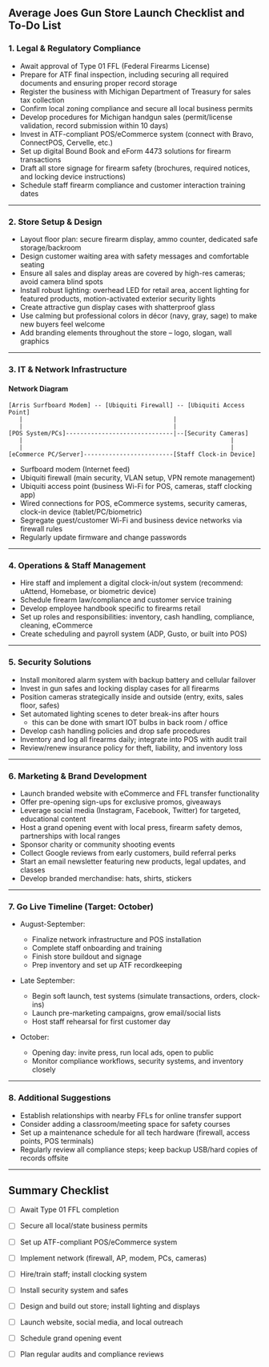 ## Average Joes Gun Store Launch Checklist and To-Do List

### 1. Legal & Regulatory Compliance

- Await approval of Type 01 FFL (Federal Firearms License)
- Prepare for ATF final inspection, including securing all required documents and ensuring proper record storage
- Register the business with Michigan Department of Treasury for sales tax collection
- Confirm local zoning compliance and secure all local business permits
- Develop procedures for Michigan handgun sales (permit/license validation, record submission within 10 days)
- Invest in ATF-compliant POS/eCommerce system (connect with Bravo, ConnectPOS, Cervelle, etc.)
- Set up digital Bound Book and eForm 4473 solutions for firearm transactions
- Draft all store signage for firearm safety (brochures, required notices, and locking device instructions)
- Schedule staff firearm compliance and customer interaction training dates

***

### 2. Store Setup & Design

- Layout floor plan: secure firearm display, ammo counter, dedicated safe storage/backroom
- Design customer waiting area with safety messages and comfortable seating
- Ensure all sales and display areas are covered by high-res cameras; avoid camera blind spots
- Install robust lighting: overhead LED for retail area, accent lighting for featured products, motion-activated exterior security lights
- Create attractive gun display cases with shatterproof glass
- Use calming but professional colors in décor (navy, gray, sage) to make new buyers feel welcome
- Add branding elements throughout the store – logo, slogan, wall graphics

***

### 3. IT & Network Infrastructure

#### **Network Diagram**
```
[Arris Surfboard Modem] -- [Ubiquiti Firewall] -- [Ubiquiti Access Point] 
   |                                          |  
   |                                          |  
[POS System/PCs]------------------------------|--[Security Cameras] 
   |                                                          |
   |                                                          |
[eCommerce PC/Server]-------------------------[Staff Clock-in Device]
```
- Surfboard modem (Internet feed)
- Ubiquiti firewall (main security, VLAN setup, VPN remote management)
- Ubiquiti access point (business Wi-Fi for POS, cameras, staff clocking app)
- Wired connections for POS, eCommerce systems, security cameras, clock-in device (tablet/PC/biometric)
- Segregate guest/customer Wi-Fi and business device networks via firewall rules
- Regularly update firmware and change passwords

***

### 4. Operations & Staff Management

- Hire staff and implement a digital clock-in/out system (recommend: uAttend, Homebase, or biometric device)
- Schedule firearm law/compliance and customer service training
- Develop employee handbook specific to firearms retail
- Set up roles and responsibilities: inventory, cash handling, compliance, cleaning, eCommerce
- Create scheduling and payroll system (ADP, Gusto, or built into POS)

***

### 5. Security Solutions

- Install monitored alarm system with backup battery and cellular failover
- Invest in gun safes and locking display cases for all firearms
- Position cameras strategically inside and outside (entry, exits, sales floor, safes)
- Set automated lighting scenes to deter break-ins after hours
  - this can be done with smart IOT bulbs in back room / office
- Develop cash handling policies and drop safe procedures
- Inventory and log all firearms daily; integrate into POS with audit trail
- Review/renew insurance policy for theft, liability, and inventory loss

***

### 6. Marketing & Brand Development

- Launch branded website with eCommerce and FFL transfer functionality
- Offer pre-opening sign-ups for exclusive promos, giveaways
- Leverage social media (Instagram, Facebook, Twitter) for targeted, educational content
- Host a grand opening event with local press, firearm safety demos, partnerships with local ranges
- Sponsor charity or community shooting events
- Collect Google reviews from early customers, build referral perks
- Start an email newsletter featuring new products, legal updates, and classes
- Develop branded merchandise: hats, shirts, stickers

***

### 7. Go Live Timeline (Target: October)

- August-September:
  - Finalize network infrastructure and POS installation
  - Complete staff onboarding and training
  - Finish store buildout and signage
  - Prep inventory and set up ATF recordkeeping
  
- Late September:
  - Begin soft launch, test systems (simulate transactions, orders, clock-ins)
  - Launch pre-marketing campaigns, grow email/social lists
  - Host staff rehearsal for first customer day
  
- October:
  - Opening day: invite press, run local ads, open to public
  - Monitor compliance workflows, security systems, and inventory closely

***

### 8. Additional Suggestions

- Establish relationships with nearby FFLs for online transfer support
- Consider adding a classroom/meeting space for safety courses
- Set up a maintenance schedule for all tech hardware (firewall, access points, POS terminals)
- Regularly review all compliance steps; keep backup USB/hard copies of records offsite

***

## Summary Checklist

- [ ] Await Type 01 FFL completion
- [ ] Secure all local/state business permits
- [ ] Set up ATF-compliant POS/eCommerce system
- [ ] Implement network (firewall, AP, modem, PCs, cameras)
- [ ] Hire/train staff; install clocking system
- [ ] Install security system and safes
- [ ] Design and build out store; install lighting and displays
- [ ] Launch website, social media, and local outreach
- [ ] Schedule grand opening event
- [ ] Plan regular audits and compliance reviews

